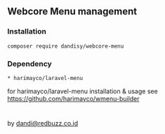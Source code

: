 ## Webcore Menu management

### Installation

    composer require dandisy/webcore-menu

### Dependency

    * harimayco/laravel-menu

for harimayco/laravel-menu installation & usage see https://github.com/harimayco/wmenu-builder


#
by dandi@redbuzz.co.id